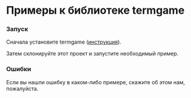 # Примеры к библиотеке termgame

### Запуск

Сначала установите termgame ([инструкция](https://gitflic.ru/project/wchistow/term-game)).

Затем склонируйте этот проект и запустите необходимый пример.

### Ошибки

Если вы нашли ошибку в каком-либо примере, скажите об этом нам, пожалуйста.
